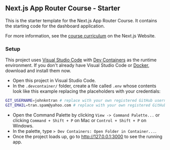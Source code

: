 ## Next.js App Router Course - Starter

This is the starter template for the Next.js App Router Course. It contains the starting code for the dashboard application.

For more information, see the [course curriculum](https://nextjs.org/learn) on the Next.js Website.

### Setup
This project uses [Visual Studio Code](https://code.visualstudio.com/) with [Dev Containers](https://code.visualstudio.com/docs/devcontainers/containers) as the runtime environment. If you don't already have Visual Studio Code or [Docker](https://www.docker.com/products/docker-desktop/), download and install them now.

- Open this project in Visual Studio Code.
- In the `.devcontainer/` folder, create a file called `.env` whose contents look like this example replacing the placeholders with your credentials:
```sh
GIT_USERNAME=johnkntran # replace with your own registered GitHub username
GIT_EMAIL=tran.spam@yahoo.com # replace with your own registered GitHub email
```
- Open the Command Palette by clicking `View -> Command Palette...` or clicking `Command + Shift + P` on Mac or `Control + Shift + P` on Windows.
- In the palette, type `> Dev Containers: Open Folder in Container...`.
- Once the project loads up, go to http://127.0.0.1:3000 to see the running app.
